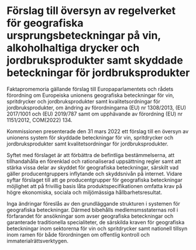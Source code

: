 # Förslag till översyn av regelverket för geografiska ursprungsbeteckningar på vin, alkoholhaltiga drycker och jordbruksprodukter samt skyddade beteckningar för jordbruksprodukter

Faktapromemoria gällande förslag till Europaparlamentets och rådets förordning om Europeiska unionens geografiska beteckningar för vin, spritdrycker och jordbruksprodukter samt kvalitetsordningar för jordbruksprodukter, om ändring av förordningarna (EU) nr 1308/2013, (EU) 2017/1001 och (EU) 2019/787 samt om upphävande av förordning (EU) nr 1151/2012, COM(2022\) 134\.

Kommissionen presenterade den 31 mars 2022 ett förslag till en översyn av unionens system för skyddade beteckningar för vin, spritdrycker och jordbruksprodukter samt kvalitetsordningar för jordbruksprodukter.

Syftet med förslaget är att förbättra de befintliga bestämmelserna, att tillhandahålla en förenklad och rationaliserad uppsättning regler samt att stärka vissa delar av skyddet för geografiska beteckningar, särskilt vad gäller producentgruppers inflytande och skyddsnivån på internet. Vidare syftar förslaget till att ge producentgrupper för geografiska beteckningar möjlighet att på frivillig basis låta produktspecifikationen omfatta krav på högre ekonomiska, sociala och miljömässiga hållbarhetsresultat.

Inga ändringar föreslås av den grundläggande strukturen i systemen för geografiska beteckningar. Därmed bibehålls medlemsmsstaternas roll i förfarandet för ansökningar som avser geografiska beteckningar och garanterade traditionella specialiteter, de särskilda kraven för geografiska beteckningar inom sektorerna för vin och spritdrycker samt nationell tillsyn inom ramen för både förordningen om offentlig kontroll och immaterialrättsverktygen.
